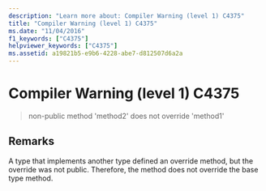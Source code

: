 ```yaml
---
description: "Learn more about: Compiler Warning (level 1) C4375"
title: "Compiler Warning (level 1) C4375"
ms.date: "11/04/2016"
f1_keywords: ["C4375"]
helpviewer_keywords: ["C4375"]
ms.assetid: a19821b5-e9b6-4228-abe7-d812507d6a2a
---
```

# Compiler Warning (level 1) C4375

> non-public method 'method2' does not override 'method1'

## Remarks

A type that implements another type defined an override method, but the override was not public. Therefore, the method does not override the base type method.
